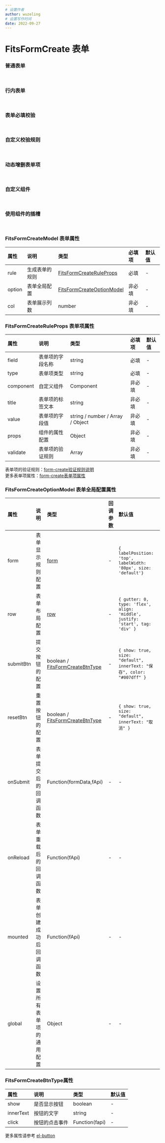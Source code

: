 ```yaml
---
# 设置作者
author: wuzeling
# 设置写作时间
date: 2022-09-27
---
```


# FitsFormCreate 表单

### 普通表单
<demo src="../../../src/views/components-manage/form/form-examples/BaseFormExample.vue" title="普通表单" desc="普通表单展示。数据类型为 `FitsFormCreateModel`。使用该表单组件必须传入 `rule`：生成表单的规则。本例为了展示提交表单的效果，还传入了 `option.onSubmit`，以提示框的形式展现提交后获得的表单数据。"></demo>
<br/>

### 行内表单
<demo src="../../../src/views/components-manage/form/form-examples/InlineFormExample.vue" title="行内表单" desc="行内表单展示。通过设置 `option.form.inline=true` 开启行内表单，并通过传入 `col` 设置显示多少列。"></demo>
<br/>

### 表单必填校验
<demo src="../../../src/views/components-manage/form/form-examples/ValidateFormExample.vue" title="表单必填校验" desc="设置必填有2种方式：<br/> **第1种**，给表单项传入 `effect.required=true` ，使用的是默认的错误提示信息，如“xxx不能为空”。如果想自定义错误信息，需要传入一个字符串而不是 `true`。<br/> **第2种**，给表单项传入 `validate` 属性，其中包含`{ required: true, message: '错误提示信息', trigger: 'change' }`对象即可。"></demo>
<br/>

### 自定义校验规则
<demo src="../../../src/views/components-manage/form/form-examples/CustomValidateFormExample.vue" title="自定义校验规则" desc="本例通过设置表单项的 `validate` 属性，展示了如何使用自定义验证规则来完成密码的二次验证。"></demo>
<br/>

### 动态增删表单项
<demo src="../../../src/views/components-manage/form/form-examples/DynamicFormExample.vue" title="动态增删表单项" desc="动态表单展示。通过获取表单组件实例，获得暴露出来的接口方法，调用相关的方法实现动态删减表单项。关于api方法调用请参照 <a href='http://www.form-create.com/v3/instance.html' target='blank'>form-create全局api</a>。"></demo>
<br/>

### 自定义组件
<demo src="../../../src/views/components-manage/form/form-examples/CustomFormExample.vue" title="自定义组件" desc="自定义表单组件展示。自定义的组件需要进行全局注册，注册后可以通过 `type` 传入注册时的组件名，调用该组件。"></demo>
<br/>

### 使用组件的插槽
<demo src="../../../src/views/components-manage/form/form-examples/SlotFormExample.vue" title="使用组件的插槽" desc="给表单项传入 `children` 数组，该数组为对象或者字符串组成。如果使用组件的默认插槽，则不需要指定slot属性。如果使用组件的指定插槽，则需要通过 `slot` 指明插槽名称。"></demo>
<br/>


### FitsFormCreateModel 表单属性
| 属性 | 说明 | 类型 | 必填项 | 默认值 |
| :-- | :-- | :-- | :---- | :---- |
| rule | 生成表单的规则 | [FitsFormCreateRuleProps](#fitsformcreateruleprops-表单项属性) | 必填 | - | 
| option | 表单全局配置 | [FitsFormCreateOptionModel](#fitsformcreateoptionmodel-表单全局配置属性) | 非必填 | - | 
| col | 表单展示列数 | number | 非必填 | - | 

### FitsFormCreateRuleProps 表单项属性
| 属性 | 说明 | 类型  | 必填项 | 默认值 |
| :-- | :-- | :-- | :---- | :---- |
| field | 表单项的字段名称 | string | 必填 | - | 
| type | 表单项类型 | string | 必填 | - | 
| component | 自定义组件 | Component | 非必填 | - | 
| title | 表单项的标签文本 | string | 非必填 | - | 
| value | 表单项的字段值 | string / number / Array / Object | 非必填 | - | 
| props | 组件的属性配置 | Object | 非必填 | - | 
| validate | 表单项的验证规则 | Array | 非必填 | - | 

表单项的验证规则：[form-create验证规则说明](http://www.form-create.com/v3/guide/other/validation-rules.html)<br/>
更多表单项属性：[form-create表单项属性](http://www.form-create.com/v3/guide/rule.html)

### FitsFormCreateOptionModel 表单全局配置属性
| 属性 | 说明 | 类型 | 回调参数 | 默认值 |
| :-- | :-- | :-- | :---- | :---- |
| form | 表单显示规则配置 | [form](http://www.form-create.com/v3/element-ui/global.html#option-form) | - |`{ labelPosition: 'top', labelWidth: '80px', size: 'default'}` |
| row | 表单布局配置 | [row](http://www.form-create.com/v3/element-ui/global.html#option-row) | - |`{ gutter: 0, type: 'flex', align: 'middle', justify: 'start', tag: 'div' }` |
| submitBtn | 提交按钮的配置 | boolean / [FitsFormCreateBtnType](#fitsformcreatebtntype属性) | - | `{ show: true, size: "default", innerText: "保存", color: "#007dff" }` |
| resetBtn | 重置按钮的配置 | boolean / [FitsFormCreateBtnType](#fitsformcreatebtntype属性) | - | `{ show: true, size: "default", innerText: "取消" }` |
| onSubmit | 表单提交后的回调函数 | Function(formData,fApi) | - | - |
| onReload | 表单重载后的回调函数 | Function(fApi) | - | - |
| mounted | 表单创建成功后回调函数 | Function(fApi) | - | - |
| global | 设置所有表单项的通用配置 | Object | - | - |

### FitsFormCreateBtnType属性
| 属性 | 说明 | 类型  | 默认值 |
| :-- | :-- | :-- | :---- |
| show | 是否显示按钮 | boolean | - |
| innerText | 按钮的文字 | string | - |
| click | 按钮的点击事件 | Function(fapi) | - |

更多属性请参考 [el-button](https://element-plus.org/zh-CN/component/button.html)
